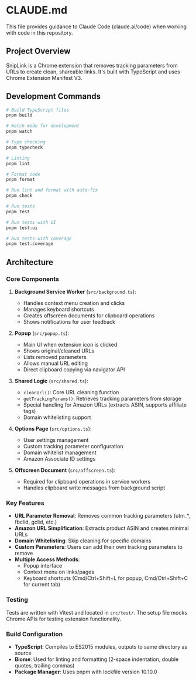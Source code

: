 # CLAUDE.md

This file provides guidance to Claude Code (claude.ai/code) when working with code in this repository.

## Project Overview

SnipLink is a Chrome extension that removes tracking parameters from URLs to create clean, shareable links. It's built with TypeScript and uses Chrome Extension Manifest V3.

## Development Commands

```bash
# Build TypeScript files
pnpm build

# Watch mode for development
pnpm watch

# Type checking
pnpm typecheck

# Linting
pnpm lint

# Format code
pnpm format

# Run lint and format with auto-fix
pnpm check

# Run tests
pnpm test

# Run tests with UI
pnpm test:ui

# Run tests with coverage
pnpm test:coverage
```

## Architecture

### Core Components

1. **Background Service Worker** (`src/background.ts`):
   - Handles context menu creation and clicks
   - Manages keyboard shortcuts
   - Creates offscreen documents for clipboard operations
   - Shows notifications for user feedback

2. **Popup** (`src/popup.ts`):
   - Main UI when extension icon is clicked
   - Shows original/cleaned URLs
   - Lists removed parameters
   - Allows manual URL editing
   - Direct clipboard copying via navigator API

3. **Shared Logic** (`src/shared.ts`):
   - `cleanUrl()`: Core URL cleaning function
   - `getTrackingParams()`: Retrieves tracking parameters from storage
   - Special handling for Amazon URLs (extracts ASIN, supports affiliate tags)
   - Domain whitelisting support

4. **Options Page** (`src/options.ts`):
   - User settings management
   - Custom tracking parameter configuration
   - Domain whitelist management
   - Amazon Associate ID settings

5. **Offscreen Document** (`src/offscreen.ts`):
   - Required for clipboard operations in service workers
   - Handles clipboard write messages from background script

### Key Features

- **URL Parameter Removal**: Removes common tracking parameters (utm_*, fbclid, gclid, etc.)
- **Amazon URL Simplification**: Extracts product ASIN and creates minimal URLs
- **Domain Whitelisting**: Skip cleaning for specific domains
- **Custom Parameters**: Users can add their own tracking parameters to remove
- **Multiple Access Methods**:
  - Popup interface
  - Context menu on links/pages
  - Keyboard shortcuts (Cmd/Ctrl+Shift+L for popup, Cmd/Ctrl+Shift+C for current tab)

### Testing

Tests are written with Vitest and located in `src/test/`. The setup file mocks Chrome APIs for testing extension functionality.

### Build Configuration

- **TypeScript**: Compiles to ES2015 modules, outputs to same directory as source
- **Biome**: Used for linting and formatting (2-space indentation, double quotes, trailing commas)
- **Package Manager**: Uses pnpm with lockfile version 10.10.0